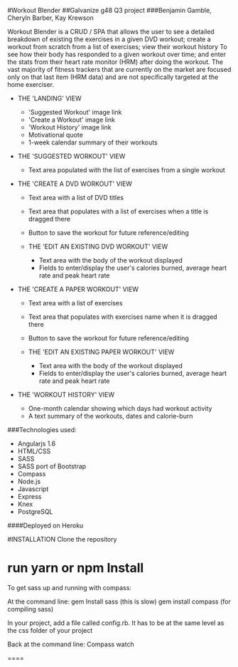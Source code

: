 #Workout Blender
##Galvanize g48 Q3 project
###Benjamin Gamble, Cheryln Barber, Kay Krewson

Workout Blender is a CRUD / SPA that allows the user to see a detailed breakdown of existing the exercises in a given DVD workout; create a workout from scratch from a list of exercises; view their workout history To see how their body has responded to a given workout over time; and enter the stats from their heart rate monitor (HRM) after doing the workout. The vast majority of fitness trackers that are currently on the market are focused only on that last item (HRM data) and are not specifically targeted at the home exerciser.


* THE 'LANDING' VIEW
  * 'Suggested Workout' image link
  * 'Create a Workout' image link
  * 'Workout History' image link
  * Motivational quote
  * 1-week calendar summary of their workouts

* THE 'SUGGESTED WORKOUT' VIEW
  * Text area populated with the list of exercises from a single workout

* THE 'CREATE A DVD WORKOUT' VIEW
  * Text area with a list of DVD titles
  * Text area that populates with a list of exercises when a title is dragged there
  * Button to save the workout for future reference/editing

  * THE 'EDIT AN EXISTING DVD WORKOUT' VIEW
    * Text area with the body of the workout displayed
    * Fields to enter/display the user's calories burned, average heart rate and peak heart rate

* THE 'CREATE A PAPER WORKOUT' VIEW
  * Text area with a list of exercises
  * Text area that populates with exercises name when it is dragged there
  * Button to save the workout for future reference/editing

  * THE 'EDIT AN EXISTING PAPER WORKOUT' VIEW
    * Text area with the body of the workout displayed
    * Fields to enter/display the user's calories burned, average heart rate and peak heart rate

* THE 'WORKOUT HISTORY' VIEW
  * One-month calendar showing which days had workout activity
  * A text summary of the workouts, dates and calorie-burn

###Technologies used:
* Angularjs 1.6
* HTML/CSS
* SASS
* SASS port of Bootstrap
* Compass
* Node.js
* Javascript
* Express
* Knex
* PostgreSQL


####Deployed on Heroku


#INSTALLATION
Clone the repository

run yarn or npm Install
=================

To get sass up and running with compass:

 At the command line:
 gem Install sass (this is slow)
gem install compass (for compiling sass)

 In your project, add a file called config.rb. It has to be at the same level as the css folder of your project

 Back at the command line:
 Compass watch


====
